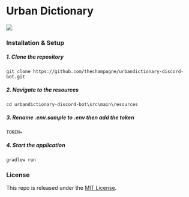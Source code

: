 # Urban Dictionary

[![](https://img.shields.io/github/license/thechampagne/urbandictionary-discord-bot)](https://github.com/thechampagne/urbandictionary-discord-bot/blob/main/LICENSE)

### Installation & Setup

##### 1. Clone the repository
```
git clone https://github.com/thechampagne/urbandictionary-discord-bot.git
```
##### 2. Navigate to the resources
```
cd urbandictionary-discord-bot\src\main\resources
```
##### 3. Rename .env.sample to .env then add the token
```
TOKEN=
```
##### 4. Start the application
```
gradlew run
```

### License

This repo is released under the [MIT License](https://github.com/thechampagne/urbandictionary-discord-bot/blob/main/LICENSE).